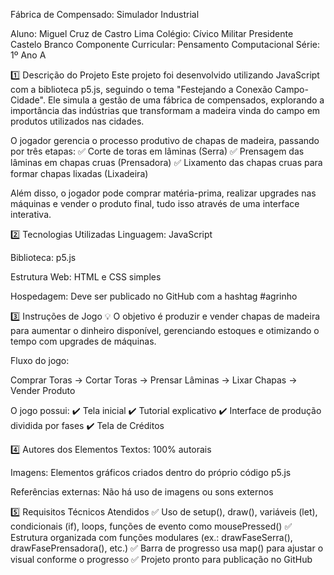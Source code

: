 Fábrica de Compensado: Simulador Industrial

Aluno: Miguel Cruz de Castro Lima
Colégio: Cívico Militar Presidente Castelo Branco
Componente Curricular: Pensamento Computacional
Série: 1º Ano A

1️⃣ Descrição do Projeto
Este projeto foi desenvolvido utilizando JavaScript com a biblioteca p5.js, seguindo o tema "Festejando a Conexão Campo-Cidade". Ele simula a gestão de uma fábrica de compensados, explorando a importância das indústrias que transformam a madeira vinda do campo em produtos utilizados nas cidades.

O jogador gerencia o processo produtivo de chapas de madeira, passando por três etapas:
✅ Corte de toras em lâminas (Serra)
✅ Prensagem das lâminas em chapas cruas (Prensadora)
✅ Lixamento das chapas cruas para formar chapas lixadas (Lixadeira)

Além disso, o jogador pode comprar matéria-prima, realizar upgrades nas máquinas e vender o produto final, tudo isso através de uma interface interativa.

2️⃣ Tecnologias Utilizadas
Linguagem: JavaScript

Biblioteca: p5.js

Estrutura Web: HTML e CSS simples

Hospedagem: Deve ser publicado no GitHub com a hashtag #agrinho

3️⃣ Instruções de Jogo
💡 O objetivo é produzir e vender chapas de madeira para aumentar o dinheiro disponível, gerenciando estoques e otimizando o tempo com upgrades de máquinas.

Fluxo do jogo:

Comprar Toras → Cortar Toras → Prensar Lâminas → Lixar Chapas → Vender Produto

O jogo possui:
✔️ Tela inicial
✔️ Tutorial explicativo
✔️ Interface de produção dividida por fases
✔️ Tela de Créditos

4️⃣ Autores dos Elementos
Textos: 100% autorais

Imagens: Elementos gráficos criados dentro do próprio código p5.js

Referências externas: Não há uso de imagens ou sons externos

5️⃣ Requisitos Técnicos Atendidos
✅ Uso de setup(), draw(), variáveis (let), condicionais (if), loops, funções de evento como mousePressed()
✅ Estrutura organizada com funções modulares (ex.: drawFaseSerra(), drawFasePrensadora(), etc.)
✅ Barra de progresso usa map() para ajustar o visual conforme o progresso
✅ Projeto pronto para publicação no GitHub

